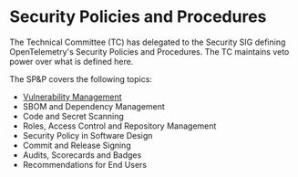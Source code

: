 # Security Policies and Procedures

The Technical Committee (TC) has delegated to the Security SIG defining
OpenTelemetry's Security Policies and Procedures.  The TC maintains veto power
over what is defined here.

The SP&P covers the following topics:

- [Vulnerability Management](./vuln_management.md)
- SBOM and Dependency Management
- Code and Secret Scanning
- Roles, Access Control and Repository Management
- Security Policy in Software Design
- Commit and Release Signing
- Audits, Scorecards and Badges
- Recommendations for End Users
